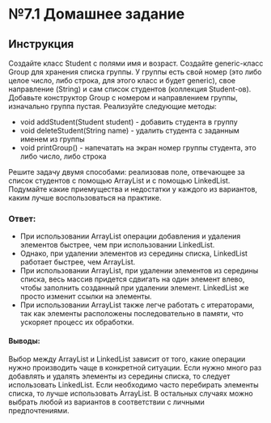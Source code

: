 # №7.1 Домашнее задание

## Инструкция
Создайте класс Student с полями имя и возраст. Создайте generic-класс Group для хранения списка группы. У группы есть свой номер (это либо целое число, либо строка, для этого класс и будет generic), свое направление (String) и сам список студентов (коллекция Student-ов).
Добавьте конструктор Group с номером и направлением группы, изначально группа пустая.
Реализуйте следующие методы:
- void addStudent(Student student) - добавить студента в группу
- void deleteStudent(String name) - удалить студента с заданным именем из группы
- void printGroup() - напечатать на экран номер группы студента, это либо число, либо строка

Решите задачу двумя способами: реализовав поле, отвечающее за список студентов с помощью ArrayList и с помощью LinkedList. Подумайте какие приемущества и недостатки у каждого из вариантов, каким лучше воспользоваться на практике.

### Ответ: 
- При использовании ArrayList операции добавления и удаления элементов быстрее, чем при использовании LinkedList. 
- Однако, при удалении элементов из середины списка, LinkedList работает быстрее, чем ArrayList. 
- При использовании ArrayList, при удалении элементов из середины списка, весь массив придется сдвигать на один элемент влево, чтобы заполнить созданный при удалении элемент. LinkedList же просто изменит ссылки на элементы. 
- При использовании ArrayList также легче работать с итераторами, так как элементы расположены последовательно в памяти, что ускоряет процесс их обработки. 

#### Выводы: 
Выбор между ArrayList и LinkedList зависит от того, какие операции нужно производить чаще в конкретной ситуации. Если нужно много раз добавлять и удалять элементы из середины списка, то следует использовать LinkedList. Если необходимо часто перебирать элементы списка, то лучше использовать ArrayList. В остальных случаях можно выбрать любой из вариантов в соответствии с личными предпочтениями.






